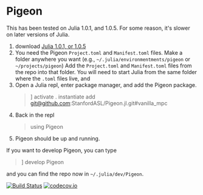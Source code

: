 # Pigeon

This has been tested on Julia 1.0.1, and 1.0.5. For some reason, it's slower on later versions of Julia.

1. download [Julia 1.0.1, or 1.0.5](https://github.com/JuliaLang/julia/)
2. You need the Pigeon `Project.toml` and `Manifest.toml` files.
   Make a folder anywhere you want (e.g., `~/.julia/environmentments/pigeon` or `~/projects/pigeon`)
   Add the `Project.toml` and `Manifest.toml` files from the repo into that folder. You will need to start Julia from the same folder where the `.toml` files live, and 
3. Open a Julia repl, enter package manager, and add the Pigeon package.
   > ]
   > activate .
   > instantiate
   > add git@github.com:StanfordASL/Pigeon.jl.git#vanilla_mpc
4. Back in the repl
   > using Pigeon
5. Pigeon should be up and running.

If you want to develop Pigeon, you can type
> ]
> develop Pigeon

and you can find the repo now in `~/.julia/dev/Pigeon`.



[![Build Status](https://travis-ci.org/schmrlng/Pigeon.jl.svg?branch=master)](https://travis-ci.org/schmrlng/Pigeon.jl)
[![codecov.io](http://codecov.io/github/schmrlng/Pigeon.jl/coverage.svg?branch=master)](http://codecov.io/github/schmrlng/Pigeon.jl?branch=master)
